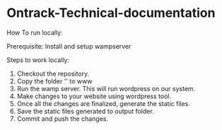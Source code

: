 # Ontrack-Technical-documentation

How To run locally:

Prerequisite: Install and setup wampserver


Steps to work locally:
1. Checkout the repository.
2. Copy the folder '' to www
3. Run the wamp server. This will run wordpress on our system.
4. Make changes to your website using wordpress tool.
5. Once all the changes are finalized, generate the static files.
6. Save the static files generated to output folder.
7. Commit and push the changes.
